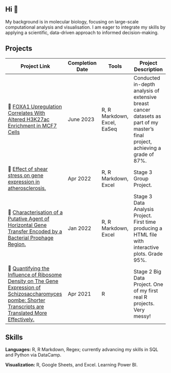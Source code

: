 ## Hi 👋

My background is in molecular biology, focusing on large-scale computational analysis and visualisation. I am eager to integrate my skills by applying a scientific, data-driven approach to informed decision-making.

## Projects
| Project Link | Completion Date | Tools | Project Description | 
|---|---|---|---|
| 🧬 [FOXA1 Upregulation Correlates With Altered H3K27ac Enrichment in MCF7 Cells](https://github.com/nlhopkins/mbiol-stage_3-research_project) | June 2023 | R, R Markdown, Excel, EaSeq | Conducted in-depth analysis of extensive breast cancer datasets as part of my master’s final project, achieving a grade of 87%.|
| 🧪 [Effect of shear stress on gene expression in atherosclerosis.](https://github.com/nlhopkins/Group-Project-21) | Apr 2022 | R, R Markdown, Excel | Stage 3 Group Project.| 
| 🧫 [Characterisation of a Putative Agent of Horizontal Gene Transfer Encoded by a Bacterial Prophage Region.](https://github.com/nlhopkins/stage_3-big_data_science) | Jan 2022 | R, R Markdown, Excel | Stage 3 Data Analysis Project. First time producing a HTML file with interactive plots. Grade 95%. | 
| 🧫 [Quantifying the Influence of Ribosome Density on The Gene Expression of Schizosaccharomyces pombe: Shorter Transcripts are Translated More Effectively.](https://github.com/nlhopkins/big_data_biology_21) | Apr 2021 | R | Stage 2 Big Data Project. One of my first real R projects. Very messy! | 

## Skills
**Languages:** R, R Markdown, Regex; currently advancing my skills in SQL and Python via DataCamp.

**Visualization:** R, Google Sheets, and Excel. Learning Power BI.
